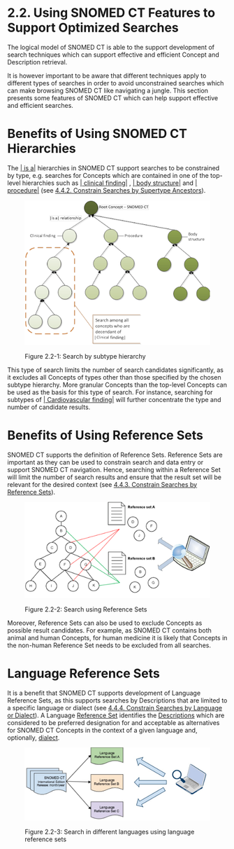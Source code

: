 # 2.2. Using SNOMED CT Features to Support Optimized Searches

The logical model of SNOMED CT is able to the support development of search techniques which can support effective and efficient Concept and Description retrieval. 

It is however important to be aware that different techniques apply to different types of searches in order to avoid unconstrained searches which can make browsing SNOMED CT like navigating a jungle. This section presents some features of SNOMED CT which can help support effective and efficient searches. 

# Benefits of Using SNOMED CT Hierarchies

The [ | is a|](http://snomed.org/fictid# "\(eg:\)  | is a |") hierarchies in SNOMED CT support searches to be constrained by type, e.g. searches for Concepts which are contained in one of the top-level hierarchies such as [ | clinical finding|](http://snomed.org/fictid# "\(eg:\)  | clinical finding |") , [ | body structure|](http://snomed.org/fictid# "\(eg:\)  | body structure |") and [ | procedure|](http://snomed.org/fictid# "\(eg:\)  | procedure |") (see [4.4.2. Constrain Searches by Supertype Ancestors](4.4.2.-Constrain-Searches-by-Supertype-Ancestors_33490628.html)). 

<figure><img src="../images/52170459.png" alt="" title=""><figcaption><p>Figure 2.2-1: Search by subtype hierarchy</p></figcaption></figure>

This type of search limits the number of search candidates significantly, as it excludes all Concepts of types other than those specified by the chosen subtype hierarchy. More granular Concepts than the top-level Concepts can be used as the basis for this type of search. For instance, searching for subtypes of [ | Cardiovascular finding|](http://snomed.org/fictid# "\(eg:\)  | Cardiovascular finding |") will further concentrate the type and number of candidate results. 

# Benefits of Using Reference Sets

SNOMED CT supports the definition of Reference Sets. Reference Sets are important as they can be used to constrain search and data entry or support SNOMED CT navigation. Hence, searching within a Reference Set will limit the number of search results and ensure that the result set will be relevant for the desired context (see [4.4.3. Constrain Searches by Reference Sets](4.4.3.-Constrain-Searches-by-Reference-Sets_33490631.html)). 

<figure><img src="../images/52170458.png" alt="" title=""><figcaption><p>Figure 2.2-2: Search using Reference Sets</p></figcaption></figure>

Moreover, Reference Sets can also be used to exclude Concepts as possible result candidates. For example, as SNOMED CT contains both animal and human Concepts, for human medicine it is likely that Concepts in the non-human Reference Set needs to be excluded from all searches. 

# Language Reference Sets

It is a benefit that SNOMED CT supports development of Language Reference Sets, as this supports searches by Descriptions that are limited to a specific language or dialect (see [4.4.4. Constrain Searches by Language or Dialect](4.4.4.-Constrain-Searches-by-Language-or-Dialect_33490632.html)). A Language [Reference Set](https://confluence.ihtsdotools.org/display/DOCGLOSS/Reference+Set "Glossary link: Reference Set") identifies the [Descriptions](https://confluence.ihtsdotools.org/display/DOCGLOSS/Description "Glossary link: Descriptions") which are considered to be preferred designation for and acceptable as alternatives for SNOMED CT Concepts in the context of a given language and, optionally, [dialect](https://confluence.ihtsdotools.org/display/DOCGLOSS/dialect "Glossary link: dialect"). 

<figure><img src="../images/57815947.png" alt="" title=""><figcaption><p>Figure 2.2-3: Search in different languages using language reference sets</p></figcaption></figure>

